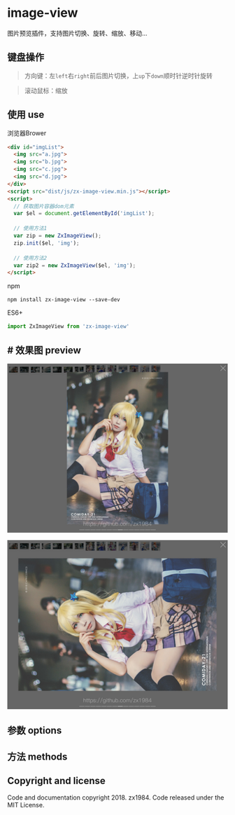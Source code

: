 # image-view

图片预览插件，支持图片切换、旋转、缩放、移动...

## 键盘操作

> 方向键：左`left`右`right`前后图片切换，上`up`下`down`顺时针逆时针旋转

> 滚动鼠标：缩放

## 使用 use

浏览器Brower

```html
<div id="imgList">
  <img src="a.jpg">
  <img src="b.jpg">
  <img src="c.jpg">
  <img src="d.jpg">
</div>
<script src="dist/js/zx-image-view.min.js"></script>
<script>
  // 获取图片容器dom元素
  var $el = document.getElementById('imgList');

  // 使用方法1
  var zip = new ZxImageView();
  zip.init($el, 'img');

  // 使用方法2
  var zip2 = new ZxImageView($el, 'img');
</script>
```

npm

```
npm install zx-image-view --save-dev
```

ES6+
```javascript
import ZxImageView from 'zx-image-view'
```

## # 效果图 preview

![image-view](resource/view-1.jpg)

![image-view](resource/view-2.jpg)

## 参数 options


## 方法 methods

## Copyright and license

Code and documentation copyright 2018. zx1984. Code released under the MIT License.
